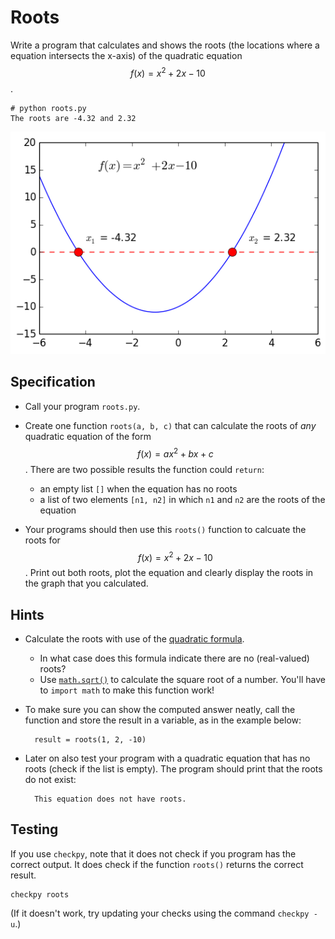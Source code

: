 # Roots

Write a program that calculates and shows the roots (the locations where
a equation intersects the x-axis) of the quadratic equation $$f(x)=x^2+2x-10$$.

    # python roots.py
    The roots are -4.32 and 2.32

![](../../assets/PolynoomAnalyse.png)


## Specification

* Call your program `roots.py`.

* Create one function `roots(a, b, c)` that can calculate the roots of *any*
quadratic equation of the form $$f(x)=ax^2+bx+c$$. There are two possible
results the function could `return`:

    * an empty list `[]` when the equation has no roots
    * a list of two elements `[n1, n2]` in which `n1` and `n2` are the roots of the equation

* Your programs should then use this `roots()` function to calcuate the roots
for $$f(x)=x^2+2x-10$$. Print out both roots, plot the equation and clearly
display the roots in the graph that you calculated.

## Hints

* Calculate the roots with use of the [quadratic formula](https://en.wikipedia.org/wiki/Quadratic_formula).

    * In what case does this formula indicate there are no (real-valued) roots?
    * Use [`math.sqrt()`](https://docs.python.org/3/library/math.html#math.sqrt) to calculate the square root of a number. You'll have to `import math` to make this function work!

* To make sure you can show the computed answer neatly, call the function and store the result in a variable, as in the example below:

        result = roots(1, 2, -10)

* Later on also test your program with a quadratic equation that has no roots (check if the list is empty). The program should print that the roots do not exist:

        This equation does not have roots.

## Testing

If you use `checkpy`, note that it does not check if you program has the correct output. It does check if the function `roots()` returns the correct result.

    checkpy roots

(If it doesn't work, try updating your checks using the command `checkpy -u`.)

